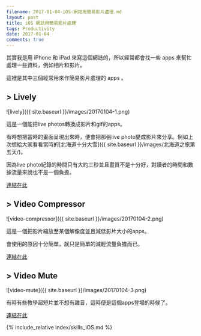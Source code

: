 ```yaml
---
filename: 2017-01-04-iOS-網誌用簡易影片處理.md
layout: post
title: iOS 網誌用簡易影片處理
tags: Productivity
date: 2017-01-04
comments: true
---
```


其實我是用 iPhone 和 iPad 來寫這個網誌的，所以經常都會找一些 apps 來幫忙處理一些資料，例如相片和影片。

這裡是其中三個經常用來作簡易影片處理的 apps 。

## > Lively

![lively]({{ site.baseurl }}/images/20170104-1.png)

這是一個能把live photos轉換成影片和gif的apps。

有時想把當時的畫面呈現出來時，便會把那張live photo變成影片來分享。例如上次想給大家看看當時的[北海道十分大雪]({{ site.baseurl }}/images/北海道之旅第五天/)。

因為live photo紀錄的時間只有大約三秒並且畫質不是十分好，對讀者的時間和數據流量來說也不是一個負擔。

[連結在此](https://appsto.re/hk/LjvK-.i)

## > Video Compressor

![video-compressor]({{ site.baseurl }}/images/20170104-2.png)

這是一個把影片縮放至某個解像度並且減低影片大小的apps。

會使用的原因十分簡單，就只是簡單的減輕流量負擔而已。

[連結在此](https://appsto.re/hk/EHDWC.i)

## > Video Mute

![video-mute]({{ site.baseurl }}/images/20170104-3.png)

有時有些教學超短片並不想有雜音，這時便是這個apps登場的時候了。

[連結在此](https://appsto.re/hk/UtH6W.i)

{% include_relative index/skills_iOS.md %}